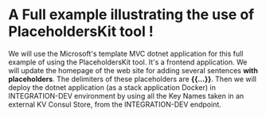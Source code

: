# A Full example illustrating the use of PlaceholdersKit tool ! 

We will use the Microsoft's template MVC dotnet application for this full example of using the PlaceholdersKit tool. It's a frontend application. We will update the homepage of the web site for adding several sentences **with placeholders**. The delimiters of these placeholders are **{{...}}**. Then we will deploy the dotnet application (as a stack application Docker) in INTEGRATION-DEV environment by using all the Key Names taken in an external KV Consul Store, from the INTEGRATION-DEV endpoint. 
